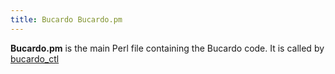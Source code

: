 ```yaml
---
title: Bucardo Bucardo.pm
---
```


**Bucardo.pm** is the main Perl file containing the Bucardo code. It is called by [bucardo_ctl](/bucardo_ctl "wikilink")

